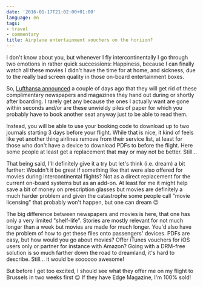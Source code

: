 ```yaml
---
date: '2016-01-17T21:02:00+01:00'
language: en
tags:
- travel
- commentary
title: Airplane entertainment vouchers on the horizon?
---
```


I don't know about you, but whenever I fly intercontinentally I go through two
emotions in rather quick successions: Happiness, because I can finally watch all
these movies I didn't have the time for at home, and sickness, due to the really
bad screen quality in those on-board entertainment boxes.

So, [Lufthansa announced][lh] a couple of days ago that they will get rid of
these complimentary newspapers and magazines they hand out during or shortly
after boarding. I rarely get any because the ones I actually want are gone
within seconds and/or are these unwieldy piles of paper for which you probably
have to book another seat anyway just to be able to read them.

Instead, you will be able to use your booking code to download up to two
journals starting 3 days before your flight. While that is nice, it kind of
feels like yet another thing airlines remove from their service list, at least
for those who don't have a device to download PDFs to before the flight. Here
some people at least get a replacement that may or may not be better. Still...

That being said, I'll definitely give it a try but let's think (i.e. dream) a
bit further: Wouldn't it be great if something like that were also offered for
movies during intercontinental flights? Not as a direct replacement for the
current on-board systems but as an add-on. At least for me it might help save
a bit of money on prescription glasses but movies are definitely a much harder
problem and given the catastrophe some people call "movie licensing" that
probably won't happen, but one can dream 😉

The big difference between newspapers and movies is here, that one has only a
very limited "shelf-life". Stories are mostly relevant for not much longer than
a week but movies are made for much longer. You'd also have the problem of how
to get these files onto passengers' devices. PDFs are easy, but how would you go
about movies? Offer iTunes vouchers for iOS users only or partner for instance
with Amazon? Going with a DRM-free solution is so much farther down the road to
dreamland, it's hard to describe. Still... it would be soooooo awesome!

But before I get too excited, I should see what they offer me on my flight to
Brussels in two weeks first 😉 If they have Edge Magazine, I'm 100% sold!

[lh]: https://www.lufthansagroup.com/de/presse/meldungen/view/archive/2016/january/14/article/3886.html
